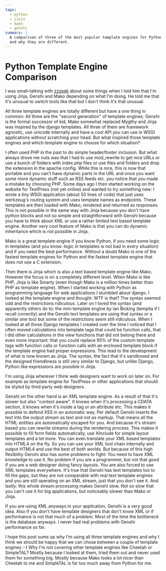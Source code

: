 ```yaml
---
tags:
  - python
  - jinja
  - mako
  - genshi
summary: |
  A comparison of three of the most popular template engines for Python
  and why they are different.
---
```


# Python Template Engine Comparison

I was small-talking with [zzzeek](http://techspot.zzzeek.org/) about
some things when I told him that I'm using Jinja, Genshi and Mako
depending on what I'm doing. He told me that it's unusual to switch
tools like that but I don't think it's that unusual.

All three template engines are totally different but have a one thing in
common: All three are the "second generation" of template engines.
Genshi is the formal successor of kid, Mako somewhat replaced Mygthy and
Jinja was inspired by the django templates. All three of them are
framework agnostic, use unicode internally and have a cool API you can
use in WSGI applications without scratching your head. But what inspired
those template engines and which template engine to choose for which
situation?

I often used PHP in the past to do simple header/footer inclusion. But
what always drove me nuts was that I had to use mod_rewrite to get nice
URLs or use a bunch of folders with index.php files or use files and
folders and drop the extension in the apache config. While this is nice,
this is now that portable and you can't have dynamic parts in the URL
and once you want some more dynamic stuff such as RSS feeds etc. you
notice that you made a mistake by choosing PHP. Some days ago I then
started working on the website for TextPress (not yet online) and wanted
to try something new: I wrote a tiny WSGI application (about 50 lines of
code) that just uses werkzeug's routing system and uses template names
as endpoints. These templates are then loaded with Mako, rendered and
returned as responses. This is not possible in the same way with Jinja
because you don't have python blocks and not so simple and
straightforward with Genshi because you have to think about XML or use a
rather limited text based template engine. Another very cool feature of
Mako is that you can do dynamic inheritance which is not possible in
Jinja.

Mako is a great template engine if you know Python, if you need some
logic in templates (and you know: logic in templates is not bad in every
situation) and if you need the best performance. Without a doubt Mako is
one of the fastest template engines for Python and the fastest template
engine that does not use a C extension.

Then there is Jinja which is also a text based template engine like
Mako. However the focus is on a completely different level. When Mako is
like PHP, Jinja is like Smarty (even though Mako is a million times
better than PHP as template engine). When I started working with Python
as programming language for web applications I stumbled about django. I
looked at the template engine and thought: WTF is that? The syntax
seemed odd and the restrictions ridiculous. Later on I loved the syntax
(and apparently others do to: the mini template engine by Ian Bicking
(tempita if I recall correctly) and the Genshi text templates are using
that syntax or a similar one too) but some of the restrictions seem
still ridiculous. When I looked at all those Django templates I created
over the time I noticed that I often moved calculations into template
tags that could be function calls, that I did other calculations in
the view functions that did not belong there and even more important:
that you could replace 95% of the custom template tags with function
calls or function calls with an enclosed template block if the template
engine had proper expressions. This lead to the development of what is
now known as Jinja. The syntax, the fact that it's sandboxed and the
designed friendliness is still very similar to Django, but unlike Django,
Python like expressions are possible in Jinja.

I'm using Jinja wherever I think web designers want to work on later on.
For example as template engine for TextPress or other applications that
should be styled by third party web designers.

Genshi on the other hand is an XML template engine. As a result of that
it's slower but also "context aware". It knows when it's processing a
CDATA section, it knows when it's inside a tag or an attribute etc. This
makes it possible to defend XSS in an automatic way. Per default Genshi
inserts the text into the output stream as text and not as markup. That
means all the HTML entities are automatically escaped for you. And
because it's stream based you can rewrite streams during the rendering
process. This makes it possible to fill form fields automatically, use
XInclude for simple layout templates and a lot more. You can even
translate your XML based templates into HTML4 on the fly. So you can use
your XML tool chain internally and output HTML4 and use the best of both
worlds. But because of this high flexibility Genshi also has some
problems to fight: You need to have XML knowledge to use it. No problem
if you are a programmer, but not that good if you are a web designer
doing fancy layouts. You are also forced to use XML templates
everywhere. It's true that Genshi has text templates too to fill the
gaps, but they are not comparable with real text template engines and
you are still operating on an XML stream, just that you don't see it.
And lastly: this whole stream processing makes Genshi slow. Not so slow
that you can't use it for big applications, but noticeably slower than
Mako or Jinja.

If you are using XML anyways in your application, Genshi is a very good
idea. Also if you don't have template designers that don't know XML or
if performance is not that much of a problem. Most of the time the
bottleneck is the database anyways. I never had real problems with
Genshi performance so far.

I hope this post sums up why I'm using all three template engines and
why I think we should be happy that we can chose between a couple of
template engines :-) Why I'm not covering other template engines like
Cheetah or SimpleTAL? Mostly because I looked at them, tried them out
and never used them for something big. Mostly because Mako looks a lot
nicer than Cheetah to me and SimpleTAL is far too much away from Python
for me.
